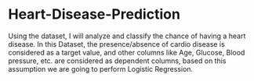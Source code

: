 # Heart-Disease-Prediction
Using the dataset, I will analyze and classify the chance of having a heart disease. In this Dataset, the presence/absence of cardio disease is considered as a target value, and other columns like Age, Glucose, Blood pressure, etc. are considered as dependent columns, based on this assumption we are going to perform Logistic Regression.
